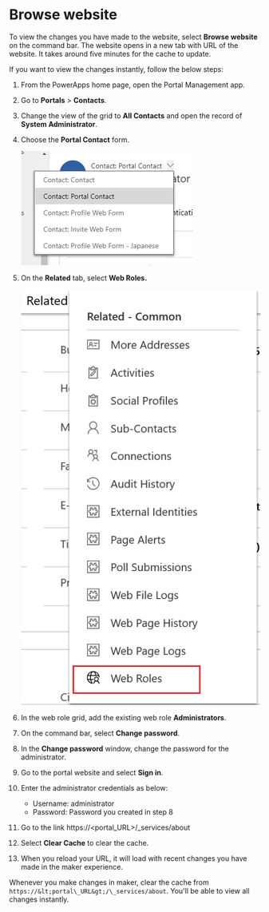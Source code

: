 # Browse website

To view the changes you have made to the website, select **Browse website** on the command bar. The website opens in a new tab with URL of the website. It takes around five minutes for the cache to update.

If you want to view the changes instantly, follow the below steps:

1.  From the PowerApps home page, open the Portal Management app.

2.  Go to **Portals** &gt; **Contacts**.

3.  Change the view of the grid to **All Contacts** and open the record of **System Administrator**.

4.  Choose the **Portal Contact** form.

    ![portal contacts view](media/portal-contacts-view.png "Portal contacts view")  

5.  On the **Related** tab, select **Web Roles.**

    ![web roles button](media/web-roles-button.png "Web roles button")  

6.  In the web role grid, add the existing web role **Administrators**.

7.  On the command bar, select **Change password**.

8.  In the **Change password** window, change the password for the administrator.

9.  Go to the portal website and select **Sign in**.

10. Enter the administrator credentials as below:

    - Username: administrator
    - Password: Password you created in step 8

11.  Go to the link https://&lt;portal\_URL&gt;/\_services/about

12.  Select **Clear Cache** to clear the cache.

13.  When you reload your URL, it will load with recent changes you have made in the maker experience.

Whenever you make changes in maker, clear the cache from `https://&lt;portal\_URL&gt;/\_services/about`. You'll be able to view all changes instantly.

